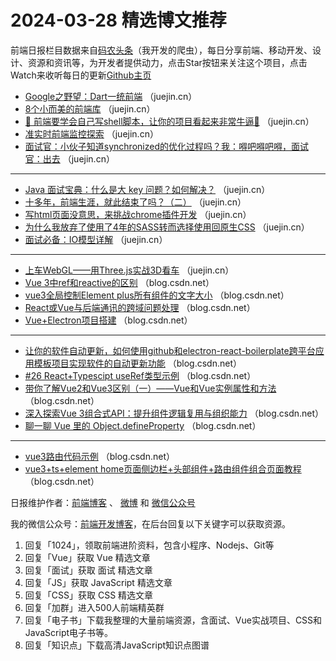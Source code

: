 # 2024-03-28 精选博文推荐

前端日报栏目数据来自[码农头条](http://toutiao.qdkfweb.cn/)（我开发的爬虫），每日分享前端、移动开发、设计、资源和资讯等，为开发者提供动力，点击Star按钮来关注这个项目，点击Watch来收听每日的更新[Github主页](https://github.com/kujian/frontendDaily)
* [Google之野望：Dart一统前端](https://juejin.cn/post/7350142836623081535) （juejin.cn）
* [8个小而美的前端库](https://juejin.cn/post/7350140676615798824) （juejin.cn）
* [💯 前端要学会自己写shell脚本，让你的项目看起来非常牛逼💯](https://juejin.cn/post/7350571075547938866) （juejin.cn）
* [准实时前端监控探索](https://juejin.cn/post/7350228838150520872) （juejin.cn）
* [面试官：小伙子知道synchronized的优化过程吗？我：嘚吧嘚吧嘚，面试官：出去](https://juejin.cn/post/7349437605857656843) （juejin.cn）

***
* [Java 面试宝典：什么是大 key 问题？如何解决？](https://juejin.cn/post/7349360925185818635) （juejin.cn）
* [十多年，前端生涯，就此结束了吗？（二）](https://juejin.cn/post/7350486670694940735) （juejin.cn）
* [写html页面没意思，来挑战chrome插件开发](https://juejin.cn/post/7350571075548397618) （juejin.cn）
* [为什么我放弃了使用了4年的SASS转而选择使用回原生CSS](https://juejin.cn/post/7350209063520600102) （juejin.cn）
* [面试必备：IO模型详解](https://juejin.cn/post/7349410786816622626) （juejin.cn）

***
* [上车WebGL——用Three.js实战3D看车](https://juejin.cn/post/7350181789531373619) （juejin.cn）
* [Vue 3中ref和reactive的区别](https://blog.csdn.net/weixin_42554191/article/details/137092367) （blog.csdn.net）
* [vue3全局控制Element plus所有组件的文字大小](https://blog.csdn.net/LlanyW/article/details/137083395) （blog.csdn.net）
* [React或Vue与后端通讯的跨域问题处理](https://blog.csdn.net/jkzyx123/article/details/137083854) （blog.csdn.net）
* [Vue+Electron项目搭建](https://blog.csdn.net/qq_62291805/article/details/137069359) （blog.csdn.net）

***
* [让你的软件自动更新，如何使用github和electron-react-boilerplate跨平台应用模板项目实现软件的自动更新功能](https://blog.csdn.net/qq_41456316/article/details/137040325) （blog.csdn.net）
* [#26 React+Typescipt useRef类型示例](https://blog.csdn.net/a457636876/article/details/137022296) （blog.csdn.net）
* [带你了解Vue2和Vue3区别（一）——Vue和Vue实例属性和方法](https://blog.csdn.net/weixin_65908792/article/details/137080928) （blog.csdn.net）
* [深入探索Vue 3组合式API：提升组件逻辑复用与组织能力](https://blog.csdn.net/2301_78813969/article/details/137015809) （blog.csdn.net）
* [聊一聊 Vue 里的 Object.defineProperty](https://blog.csdn.net/daveweiwei/article/details/137087141) （blog.csdn.net）

***
* [vue3路由代码示例](https://blog.csdn.net/weixin_44060488/article/details/137068445) （blog.csdn.net）
* [vue3+ts+element home页面侧边栏+头部组件+路由组件组合页面教程](https://blog.csdn.net/weixin_48998573/article/details/137080470) （blog.csdn.net）

日报维护作者：[前端博客](https://qdkfweb.cn/) 、 [微博](http://weibo.com/kujian) 和 [微信公众号](https://open.weixin.qq.com/qr/code?username=caibaojian_com)

我的微信公众号：[前端开发博客](https://open.weixin.qq.com/qr/code?username=caibaojian_com)，在后台回复以下关键字可以获取资源。

1. 回复「1024」，领取前端进阶资料，包含小程序、Nodejs、Git等
2. 回复「Vue」获取 Vue 精选文章
3. 回复「面试」获取 面试 精选文章
4. 回复「JS」获取 JavaScript 精选文章
5. 回复「CSS」获取 CSS 精选文章
6. 回复「加群」进入500人前端精英群
7. 回复「电子书」下载我整理的大量前端资源，含面试、Vue实战项目、CSS和JavaScript电子书等。
8. 回复「知识点」下载高清JavaScript知识点图谱